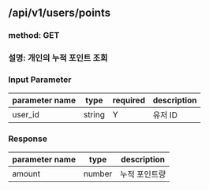 ## /api/v1/users/points

### method: GET
### 설명: 개인의 누적 포인트 조회
### Input Parameter
| parameter name | type          | required | description |
|----------------|---------------|----------|-------------|
| user_id        | string        | Y        | 유저 ID       |

### Response
| parameter name | type   | description |
|----------------|--------|-------------|
| amount         | number | 누적 포인트량     |
